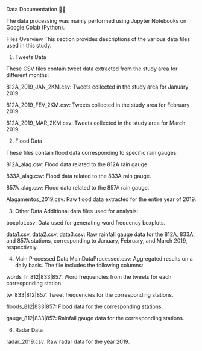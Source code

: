 Data Documentation 🚀🐍


The data processing was mainly performed using Jupyter Notebooks on Google Colab (Python). 

Files Overview
This section provides descriptions of the various data files used in this study.

1. Tweets Data

These CSV files contain tweet data extracted from the study area for different months:

812A_2019_JAN_2KM.csv: Tweets collected in the study area for January 2019.

812A_2019_FEV_2KM.csv: Tweets collected in the study area for February 2019.

812A_2019_MAR_2KM.csv: Tweets collected in the study area for March 2019.

2. Flood Data
   
These files contain flood data corresponding to specific rain gauges:

812A_alag.csv: Flood data related to the 812A rain gauge.

833A_alag.csv: Flood data related to the 833A rain gauge.

857A_alag.csv: Flood data related to the 857A rain gauge.

Alagamentos_2019.csv: Raw flood data extracted for the entire year of 2019.

3. Other Data
Additional data files used for analysis:

boxplot.csv: Data used for generating word frequency boxplots.

data1.csv, data2.csv, data3.csv: Raw rainfall gauge data for the 812A, 833A, and 857A stations, corresponding to January, February, and March 2019, respectively.

4. Main Processed Data
MainDataProcessed.csv: Aggregated results on a daily basis. The file includes the following columns:

words_fr_812|833|857: Word frequencies from the tweets for each corresponding station.

tw_833|812|857: Tweet frequencies for the corresponding stations.

floods_812|833|857: Flood data for the corresponding stations.

gauge_812|833|857: Rainfall gauge data for the corresponding stations.

6. Radar Data
   
radar_2019.csv: Raw radar data for the year 2019.

